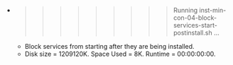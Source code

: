 * >>>>>>>>> Running inst-min-con-04-block-services-start-postinstall.sh ...
  * Block services from starting after they are being installed.
  * Disk size = 1209120K. Space Used = 8K. Runtime = 00:00:00:00.
